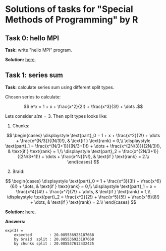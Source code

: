 # Solutions of tasks for "Special Methods of Programming" by R


## Task 0: hello MPI
**Task:** write "hello MPI" program.

**Solution:** [here](./task0_hello_mpi/src/main.rs).


## Task 1: series sum
**Task:** calculate series sum using different split types.

Chosen series to calculate:

$$ e^x = 1 + x + \frac{x^2}{2!} + \frac{x^3}{3!} + \dots .$$

Lets consider $size=3$. Then split types looks like:
1. Chunks:

$$
\begin{cases}
    \displaystyle \text{part}_0 = 1 + x + \frac{x^2}{2!} + \dots + \frac{x^{N/3}}{(N/3)!},       & \text{if } \text{rank} = 0,\\
    \displaystyle \text{part}_1 = \frac{x^{N/3+1}}{(N/3+1)!} + \dots + \frac{x^{2N/3}}{(2N/3)!}, & \text{if } \text{rank} = 1,\\
    \displaystyle \text{part}_2 = \frac{x^{2N/3+1}}{(2N/3+1)!} + \dots + \frac{x^N}{N!},         & \text{if } \text{rank} = 2.\\
\end{cases}
$$

2. Braid:

$$
\begin{cases}
    \displaystyle \text{part}_0 = 1 + \frac{x^3}{3!} + \frac{x^6}{6!} + \dots,              & \text{if } \text{rank} = 0,\\
    \displaystyle \text{part}_1 = x + \frac{x^4}{4!} + \frac{x^7}{7!} + \dots,              & \text{if } \text{rank} = 1,\\
    \displaystyle \text{part}_2 = \frac{x^2}{2!} + \frac{x^5}{5!} + \frac{x^8}{8!} + \dots, & \text{if } \text{rank} = 2.\\
\end{cases}
$$

**Solution:** [here](./task1_calc_series/src/main.rs).

**Answers:**
```
exp(3) =
    expected        : 20.085536923187668
    by braid  split : 20.085536923187668
    by chunks split : 20.085537612432425
```

